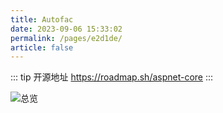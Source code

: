 ```yaml
---
title: Autofac
date: 2023-09-06 15:33:02
permalink: /pages/e2d1de/
article: false
---
```


::: tip 开源地址
https://roadmap.sh/aspnet-core
:::


<img src="/img/map/07-Autofac.png" alt="总览"></img>